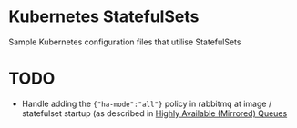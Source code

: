 # Kubernetes StatefulSets

Sample Kubernetes configuration files that utilise StatefulSets

# TODO

- Handle adding the `{"ha-mode":"all"}` policy in rabbitmq at image / statefulset startup (as described in [Highly Available (Mirrored) Queues](https://www.rabbitmq.com/ha.html) 
